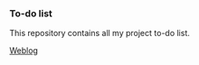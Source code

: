 ### To-do list

This repository contains all my project to-do list.

[Weblog](https://github.com/sound-recordist/to-do/blob/main/soundrecordist.md)
